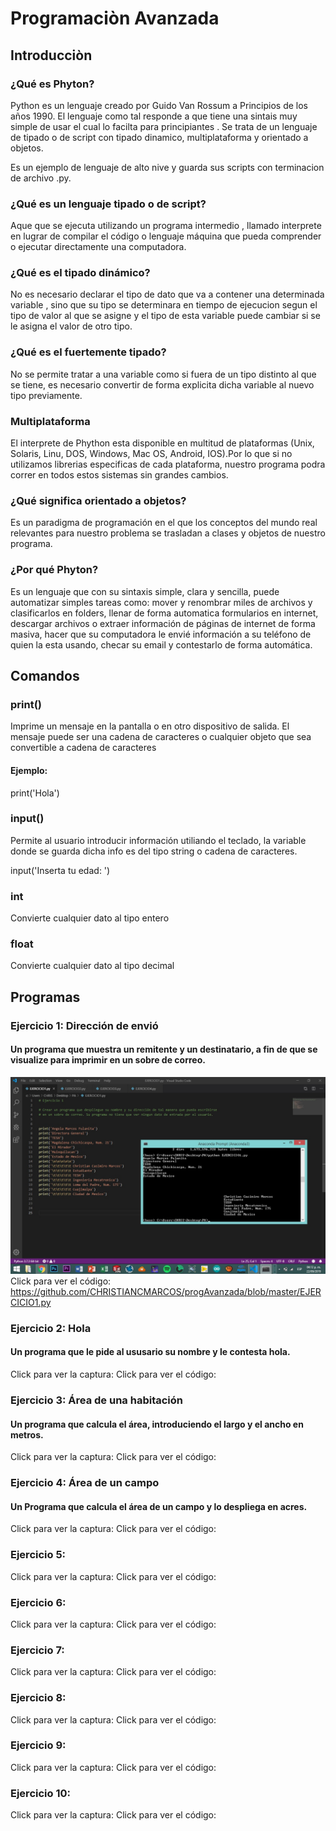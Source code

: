 # Programaciòn Avanzada 

## Introducciòn

### ¿Qué es Phyton?

Python es un lenguaje creado por Guido Van  Rossum a Principios de los años 1990. El lenguaje como tal responde a que tiene una sintais muy simple de usar el cual lo facilta para  principiantes . Se trata de un lenguaje de tipado o de script con tipado dinamico, multiplataforma y orientado a objetos.

Es un ejemplo de lenguaje de alto nive y guarda sus scripts con terminacion de archivo .py.

### ¿Qué es un lenguaje tipado o de script?

Aque que se ejecuta utilizando un programa intermedio , llamado interprete en lugrar de compilar el código o lenguaje  máquina que pueda comprender o ejecutar directamente una computadora.

### ¿Qué es el tipado dinámico?

No es necesario declarar el tipo de dato que va a contener una determinada variable , sino que su tipo se determinara en tiempo de ejecucion segun el tipo de valor al que se asigne y el tipo de esta variable puede cambiar si se le asigna el valor de otro tipo.

### ¿Qué es el fuertemente tipado?

No se permite tratar a una variable como si fuera de un tipo distinto al que se tiene, es necesario convertir de forma explicita dicha variable al nuevo tipo previamente.

### Multiplataforma

El interprete de Phython esta disponible en multitud de plataformas (Unix, Solaris, Linu, DOS, Windows, Mac OS, Android, IOS).Por lo que si no utilizamos librerias especificas de cada plataforma, nuestro programa podra correr en todos estos sistemas sin grandes cambios.

### ¿Qué significa orientado a objetos?

Es un paradigma de programación en el que los conceptos del mundo real relevantes para nuestro problema se trasladan a clases y objetos de nuestro programa.

### ¿Por qué Phyton?

Es un lenguaje que con su sintaxis simple, clara y sencilla, puede automatizar simples tareas como: mover y renombrar miles de archivos y clasificarlos en folders, llenar de forma automatica formularios en internet, descargar archivos o extraer información de páginas de internet de forma masiva, hacer que su computadora le envié información a su teléfono de quien la esta usando, checar su email y contestarlo de forma automática.

## Comandos

### print()

Imprime un mensaje en la pantalla o en otro dispositivo de salida. El mensaje puede ser una cadena de caracteres o cualquier objeto que sea convertible a cadena de caracteres

#### Ejemplo:

print('Hola')

### input()

Permite al usuario introducir información utiliando el teclado, la variable donde se guarda dicha info es del tipo string o cadena de caracteres.

input('Inserta tu edad: ')

### int

Convierte cualquier dato al tipo entero 

### float 

Convierte cualquier dato al tipo decimal 

## Programas

### Ejercicio 1: Dirección de envió

#### Un programa que muestra un remitente y un destinatario, a fin de que se visualize para imprimir en un sobre de correo.

![Screenshot](EJERCICIO1.jpg) 
Click para ver el código: https://github.com/CHRISTIANCMARCOS/progAvanzada/blob/master/EJERCICIO1.py  

### Ejercicio 2: Hola

#### Un programa que le pide al ususario su nombre y le contesta hola.

Click para ver la captura:
Click para ver el código:  

### Ejercicio 3: Área de una habitación

#### Un programa que calcula el área, introduciendo el largo y el ancho en metros.

Click para ver la captura:
Click para ver el código:

### Ejercicio 4: Área de un campo

#### Un Programa que calcula el área de un campo y lo despliega en acres.

Click para ver la captura:
Click para ver el código:

### Ejercicio 5: 

Click para ver la captura:
Click para ver el código:

### Ejercicio 6:

Click para ver la captura:
Click para ver el código:

### Ejercicio 7:

Click para ver la captura:
Click para ver el código:

### Ejercicio 8:

Click para ver la captura:
Click para ver el código:

### Ejercicio 9:

Click para ver la captura:
Click para ver el código:

### Ejercicio 10:

Click para ver la captura:
Click para ver el código:



